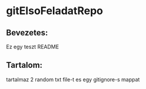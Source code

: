 # gitElsoFeladatRepo
## Bevezetes:
Ez egy teszt README

## Tartalom:
tartalmaz 2 random txt file-t es egy gitignore-s mappat

